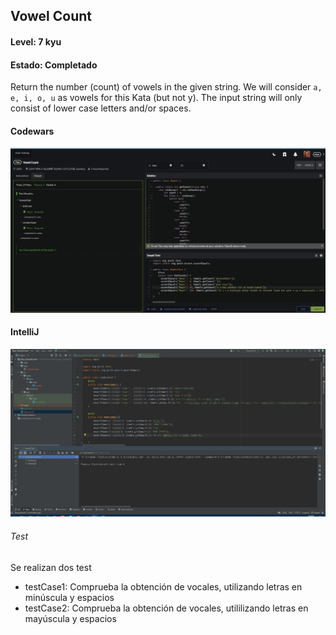 ## Vowel Count
#### Level: 7 kyu
#### Estado: Completado
Return the number (count) of vowels in the given string.
We will consider `a, e, i, o, u` as vowels for this Kata (but not y).
The input string will only consist of lower case letters and/or spaces.

#### Codewars

![Codewars](img/codewars.png)

#### IntelliJ
![IntelliJ](img/IntelliJ.png)
###### Test
Se realizan dos test
 - testCase1: Comprueba la obtención de vocales, utilizando letras en minúscula y espacios
 - testCase2: Comprueba la obtención de vocales, utililizando letras en mayúscula y espacios